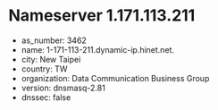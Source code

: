 # Nameserver 1.171.113.211

* as_number: 3462
* name: 1-171-113-211.dynamic-ip.hinet.net.
* city: New Taipei
* country: TW
* organization: Data Communication Business Group
* version: dnsmasq-2.81
* dnssec: false
